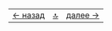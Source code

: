 <script>
document.location.replace('https://docs.google.com/forms/d/e/1FAIpQLScBKrmRt4t1gcimWA9GkmiS3k4ZYkF4z6kg1_LVtrEaVtYdqQ/viewform')
</script>
<!--ystm_start-->
<br>

 |||| 
 |:---|:---:|---:| 
 [← назад](dobro-django.md)|[ 🔝 ](#)|[далее →](fert-font.md) 

 <br>
<!--ystm_end-->
